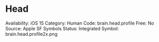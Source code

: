 # Head

Availability: iOS 15
Category: Human
Code: brain.head.profile
Free: No
Source: Apple SF Symbols
Status: Integrated
Symbol: brain.head.profile2x.png